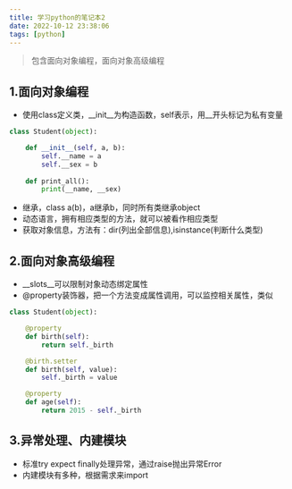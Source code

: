```yaml
---
title: 学习python的笔记本2
date: 2022-10-12 23:38:06
tags: [python]
---
```

>包含面向对象编程，面向对象高级编程
<!-- more -->
1.面向对象编程
-
+ 使用class定义类，__init__为构造函数，self表示，用__开头标记为私有变量
````python
class Student(object):

    def __init__(self, a, b):
        self.__name = a
        self.__sex = b
        
    def print_all():
        print(__name, __sex)
````
+ 继承，class a(b)，a继承b，同时所有类继承object
+ 动态语言，拥有相应类型的方法，就可以被看作相应类型
+ 获取对象信息，方法有：dir(列出全部信息),isinstance(判断什么类型)

2.面向对象高级编程
-
+ __slots__可以限制对象动态绑定属性
+ @property装饰器，把一个方法变成属性调用，可以监控相关属性，类似
````python
class Student(object):

    @property
    def birth(self):
        return self._birth

    @birth.setter
    def birth(self, value):
        self._birth = value

    @property
    def age(self):
        return 2015 - self._birth
````

3.异常处理、内建模块
-
+ 标准try expect finally处理异常，通过raise抛出异常Error
+ 内建模块有多种，根据需求来import
